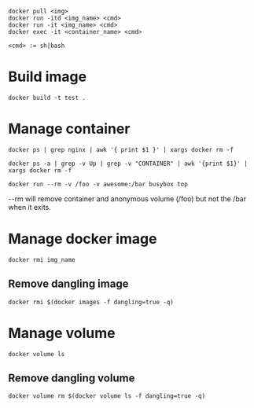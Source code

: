 ```
docker pull <img>
docker run -itd <img_name> <cmd>
docker run -it <img_name> <cmd>
docker exec -it <container_name> <cmd>

<cmd> := sh|bash
```

# Build image
```
docker build -t test .
```

# Manage container
```
docker ps | grep nginx | awk '{ print $1 }' | xargs docker rm -f
```
```
docker ps -a | grep -v Up | grep -v "CONTAINER" | awk '{print $1}' | xargs docker rm -f
```
```
docker run --rm -v /foo -v awesome:/bar busybox top
```
--rm will remove container and anonymous volume (/foo) but not the /bar when it exits.

# Manage docker image
```
docker rmi img_name
```
## Remove dangling image
```
docker rmi $(docker images -f dangling=true -q)
```

# Manage volume
```
docker volume ls
```
## Remove dangling volume
```
docker volume rm $(docker volume ls -f dangling=true -q)
```
